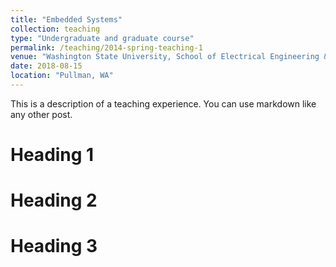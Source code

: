 ```yaml
---
title: "Embedded Systems"
collection: teaching
type: "Undergraduate and graduate course"
permalink: /teaching/2014-spring-teaching-1
venue: "Washington State University, School of Electrical Engineering & Computer Science"
date: 2018-08-15
location: "Pullman, WA"
---
```


This is a description of a teaching experience. You can use markdown like any other post.

Heading 1
======

Heading 2
======

Heading 3
======